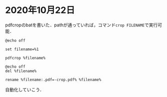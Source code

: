 # 2020年10月22日 


pdfcropのbatを書いた．pathが通っていれば，コマンド`crop FILENAME`で実行可能．

```
@echo off

set filename=%1

pdfcrop %filename%

@echo off
del %filename%

rename %filename:.pdf=-crop.pdf% %filename%

```


自動化していこう．